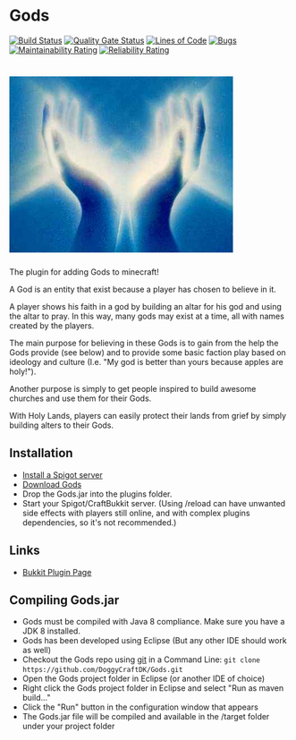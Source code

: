 Gods
======

[![Build Status](https://travis-ci.com/DoggyCraftDK/Gods.svg?branch=master)](https://travis-ci.com/DoggyCraftDK/Gods)
[![Quality Gate Status](https://sonarcloud.io/api/project_badges/measure?project=DoggyCraftDK_Gods&metric=alert_status)](https://sonarcloud.io/dashboard?id=DoggyCraftDK_Gods)
[![Lines of Code](https://sonarcloud.io/api/project_badges/measure?project=DoggyCraftDK_Gods&metric=ncloc)](https://sonarcloud.io/dashboard?id=DoggyCraftDK_Gods)
[![Bugs](https://sonarcloud.io/api/project_badges/measure?project=DoggyCraftDK_Gods&metric=bugs)](https://sonarcloud.io/dashboard?id=DoggyCraftDK_Gods)
[![Maintainability Rating](https://sonarcloud.io/api/project_badges/measure?project=DoggyCraftDK_Gods&metric=sqale_rating)](https://sonarcloud.io/dashboard?id=DoggyCraftDK_Gods)
[![Reliability Rating](https://sonarcloud.io/api/project_badges/measure?project=DoggyCraftDK_Gods&metric=reliability_rating)](https://sonarcloud.io/dashboard?id=DoggyCraftDK_Gods)

# ![Gods](img/Gods.jpg)

The plugin for adding Gods to minecraft!

A God is an entity that exist because a player has chosen to believe in it.

A player shows his faith in a god by building an altar for his god and using the altar to pray. 
In this way, many gods may exist at a time, all with names created by the players.

The main purpose for believing in these Gods is to gain from the help the Gods provide (see below) and to provide some basic faction play based on ideology and culture (I.e. "My god is better than yours because apples are holy!").

Another purpose is simply to get people inspired to build awesome churches and use them for their Gods.

With Holy Lands, players can easily protect their lands from grief by simply building alters to their Gods.


Installation
---------
*	[Install a Spigot server](https://github.com/DoggyCraftDK/Gods/#obtain-a-build-of-spigot)
*	[Download Gods](https://github.com/DoggyCraftDK/Gods/#download)
*	Drop the Gods.jar into the plugins folder.
*	Start your Spigot/CraftBukkit server. (Using /reload can have unwanted side effects with players still online, and with complex plugins dependencies, so it's not recommended.)

Links
---------

* [Bukkit Plugin Page](https://dev.bukkit.org/bukkit-plugins/gods/)

Compiling Gods.jar
---------
*	Gods must be compiled with Java 8 compliance. Make sure you have a JDK 8 installed.
*	Gods has been developed using Eclipse (But any other IDE should work as well)
*	Checkout the Gods repo using [git](https://git-scm.com/downloads) in a Command Line: `git clone https://github.com/DoggyCraftDK/Gods.git`
*	Open the Gods project folder in Eclipse (or another IDE of choice)
*	Right click the Gods project folder in Eclipse and select "Run as maven build..."
*	Click the "Run" button in the configuration window that appears
*	The Gods.jar file will be compiled and available in the /target folder under your project folder


